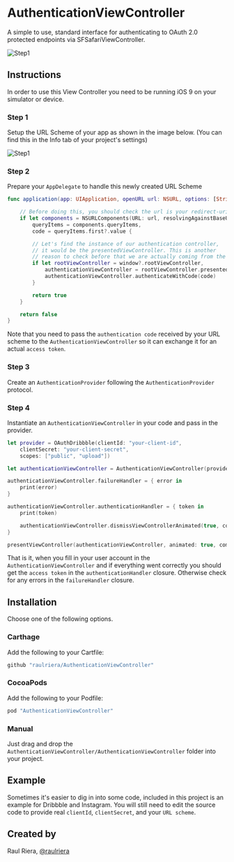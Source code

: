 # AuthenticationViewController
A simple to use, standard interface for authenticating to OAuth 2.0 protected endpoints via SFSafariViewController.

![Step1](/Screenshots/Demo.gif)

## Instructions
In order to use this View Controller you need to be running iOS 9 on your simulator or device.

### Step 1
Setup the URL Scheme of your app as shown in the image below. (You can find this in the Info tab of your project's settings)

![Step1](/Screenshots/Step1.png)

### Step 2
Prepare your `AppDelegate` to handle this newly created URL Scheme

```swift
func application(app: UIApplication, openURL url: NSURL, options: [String : AnyObject]) -> Bool {

    // Before doing this, you should check the url is your redirect-uri before doing anything. Be safe :)
    if let components = NSURLComponents(URL: url, resolvingAgainstBaseURL: false),
        queryItems = components.queryItems, 
        code = queryItems.first?.value {

        // Let's find the instance of our authentication controller, 
        // it would be the presentedViewController. This is another 
        // reason to check before that we are actually coming from the SFSafariViewController
        if let rootViewController = window?.rootViewController,
            authenticationViewController = rootViewController.presentedViewController as? AuthenticationViewController {
            authenticationViewController.authenticateWithCode(code)
        }

        return true
    }

    return false
}
```

Note that you need to pass the `authentication code` received by your URL scheme to the `AuthenticationViewController` so it can exchange it for an actual `access token`.

### Step 3
Create an `AuthenticationProvider` following the `AuthenticationProvider` protocol.

### Step 4
Instantiate an `AuthenticationViewController` in your code and pass in the provider.

```swift
let provider = OAuthDribbble(clientId: "your-client-id", 
    clientSecret: "your-client-secret", 
    scopes: ["public", "upload"])

let authenticationViewController = AuthenticationViewController(provider: provider)

authenticationViewController.failureHandler = { error in
    print(error)
}

authenticationViewController.authenticationHandler = { token in
    print(token)

    authenticationViewController.dismissViewControllerAnimated(true, completion: nil)
}

presentViewController(authenticationViewController, animated: true, completion: nil)
```

That is it, when you fill in your user account in the `AuthenticationViewController` and if everything went correctly you should get the `access token` in the `authenticationHandler` closure. Otherwise check for any errors in the `failureHandler` closure.

## Installation

Choose one of the following options.

### Carthage

Add the following to your Cartfile:

``` ruby
github "raulriera/AuthenticationViewController"
```

### CocoaPods

Add the following to your Podfile:

``` ruby
pod "AuthenticationViewController"
```

### Manual

Just drag and drop the `AuthenticationViewController/AuthenticationViewController` folder into your project.

## Example

Sometimes it's easier to dig in into some code, included in this project is an example for Dribbble and Instagram. You will still need to edit the source code to provide real `clientId`, `clientSecret`, and your `URL scheme`.

## Created by
Raul Riera, [@raulriera](http://twitter.com/raulriera)
